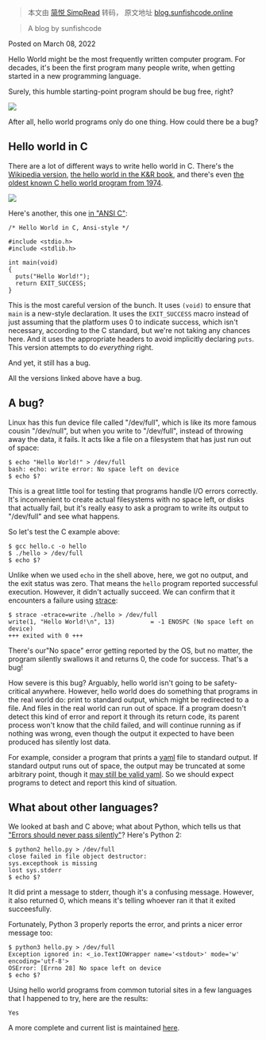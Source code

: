 > 本文由 [简悦 SimpRead](http://ksria.com/simpread/) 转码， 原文地址 [blog.sunfishcode.online](https://blog.sunfishcode.online/bugs-in-hello-world/)

> A blog by sunfishcode

Posted on March 08, 2022

Hello World might be the most frequently written computer program. For decades, it's been the first program many people write, when getting started in a new programming language.

Surely, this humble starting-point program should be bug free, right?

[![](https://www.monkeyuser.com/assets/images/2019/131-bug-free.png)](https://www.monkeyuser.com/2019/bug-free/)

After all, hello world programs only do one thing. How could there be a bug?

Hello world in C
----------------

There are a lot of different ways to write hello world in C. There's the [Wikipedia version](https://en.wikipedia.org/wiki/%22Hello,_World!%22_program#C), [the hello world in the K&R book](https://riptutorial.com/c/example/3675/original--hello--world---in-k-r-c), and there's even [the oldest known C hello world program from 1974](https://en.wikipedia.org/wiki/%22Hello,_World!%22_program#History).

[![](https://upload.wikimedia.org/wikipedia/commons/thumb/2/21/Hello_World_Brian_Kernighan_1978.jpg/512px-Hello_World_Brian_Kernighan_1978.jpg)](https://commons.wikimedia.org/wiki/File:Hello_World_Brian_Kernighan_1978.jpg "Brian Kernighan, CC BY-SA 3.0 <https://creativecommons.org/licenses/by-sa/3.0>, via Wikimedia Commons")

Here's another, this one [in "ANSI C"](http://helloworldcollection.de/#C%C2%A0(ANSI)):

```
/* Hello World in C, Ansi-style */

#include <stdio.h>
#include <stdlib.h>

int main(void)
{
  puts("Hello World!");
  return EXIT_SUCCESS;
}
```

This is the most careful version of the bunch. It uses `(void)` to ensure that `main` is a new-style declaration. It uses the `EXIT_SUCCESS` macro instead of just assuming that the platform uses 0 to indicate success, which isn't necessary, according to the C standard, but we're not taking any chances here. And it uses the appropriate headers to avoid implicitly declaring `puts`. This version attempts to do _everything_ right.

And yet, it still has a bug.

All the versions linked above have a bug.

A bug?
------

Linux has this fun device file called "/dev/full", which is like its more famous cousin "/dev/null", but when you write to "/dev/full", instead of throwing away the data, it fails. It acts like a file on a filesystem that has just run out of space:

```
$ echo "Hello World!" > /dev/full
bash: echo: write error: No space left on device
$ echo $?
```

This is a great little tool for testing that programs handle I/O errors correctly. It's inconvenient to create actual filesystems with no space left, or disks that actually fail, but it's really easy to ask a program to write its output to "/dev/full" and see what happens.

So let's test the C example above:

```
$ gcc hello.c -o hello
$ ./hello > /dev/full
$ echo $?
```

Unlike when we used `echo` in the shell above, here, we got no output, and the exit status was zero. That means the `hello` program reported successful execution. However, it didn't actually succeed. We can confirm that it encounters a failure using [strace](https://man7.org/linux/man-pages/man1/strace.1.html):

```
$ strace -etrace=write ./hello > /dev/full
write(1, "Hello World!\n", 13)          = -1 ENOSPC (No space left on device)
+++ exited with 0 +++
```

There's our"No space" error getting reported by the OS, but no matter, the program silently swallows it and returns 0, the code for success. That's a bug!

How severe is this bug? Arguably, hello world isn't going to be safety-critical anywhere. However, hello world does do something that programs in the real world do: print to standard output, which might be redirected to a file. And files in the real world can run out of space. If a program doesn't detect this kind of error and report it through its return code, its parent process won't know that the child failed, and will continue running as if nothing was wrong, even though the output it expected to have been produced has silently lost data.

For example, consider a program that prints a [yaml](https://yaml.org/) file to standard output. If standard output runs out of space, the output may be truncated at some arbitrary point, though it [may still be valid yaml](https://www.sqlservercentral.com/editorials/do-you-have-all-the-yaml). So we should expect programs to detect and report this kind of situation.

What about other languages?
---------------------------

We looked at bash and C above; what about Python, which tells us that ["Errors should never pass silently"](https://www.python.org/dev/peps/pep-0020/#id2)? Here's Python 2:

```
$ python2 hello.py > /dev/full
close failed in file object destructor:
sys.excepthook is missing
lost sys.stderr
$ echo $?
```

It did print a message to stderr, though it's a confusing message. However, it also returned 0, which means it's telling whoever ran it that it exited succeesfully.

Fortunately, Python 3 properly reports the error, and prints a nicer error message too:

```
$ python3 hello.py > /dev/full
Exception ignored in: <_io.TextIOWrapper name='<stdout>' mode='w' encoding='utf-8'>
OSError: [Errno 28] No space left on device
$ echo $?
```

Using hello world programs from common tutorial sites in a few languages that I happened to try, here are the results:

```
Yes
```

A more complete and current list is maintained [here](https://github.com/sunfishcode/hello-world-vs-io-errors).